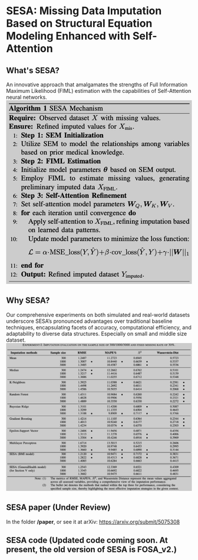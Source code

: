 # SESA: Missing Data Imputation Based on Structural Equation Modeling Enhanced with Self-Attention

## What's SESA?
An innovative approach that amalgamates the strengths of Full Information Maximum Likelihood (FIML) estimation with the capabilities of Self-Attention neural networks. 
![SESA Mechanism](Fig/Fig_SESA.png)

## Why SESA?
Our comprehensive experiments on both simulated and real-world datasets underscore SESA’s pronounced advantages over traditional baseline techniques, encapsulating facets of accuracy, computational efficiency, and adaptability to diverse data structures. Especially on small and middle size dataset.
![SESA Mechanism](Fig/Fig_Exp.png)

## SESA paper (Under Review)
In the folder **/paper**, or see it at arXiv: [https://arxiv.org/submit/5075308
](https://arxiv.org/abs/2308.12388)
## SESA code (Updated code coming soon. At present, the old version of SESA is FOSA_v2.)
